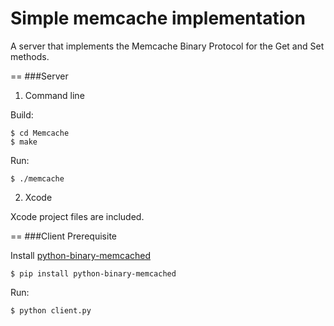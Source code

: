 # Simple memcache implementation

A server that implements the Memcache Binary Protocol for the Get and Set methods.

==
###Server
1. Command line

  Build:
  ```
  $ cd Memcache
  $ make
  ```
  Run:
  ```
  $ ./memcache
  ```

2. Xcode

  Xcode project files are included.

==
###Client
Prerequisite

Install [python-binary-memcached](https://github.com/jaysonsantos/python-binary-memcached)
```
$ pip install python-binary-memcached
```
Run:
```
$ python client.py
```
